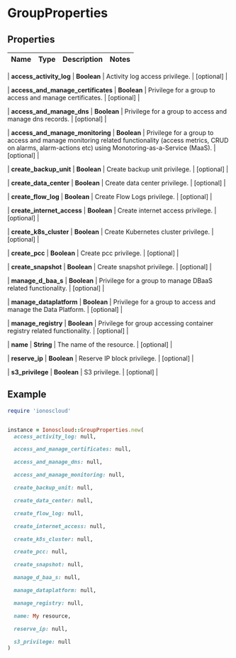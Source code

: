 # GroupProperties

## Properties

| Name | Type | Description | Notes |
| ---- | ---- | ----------- | ----- |

| **access_activity_log** | **Boolean** | Activity log access privilege. | [optional] |

| **access_and_manage_certificates** | **Boolean** | Privilege for a group to access and manage certificates. | [optional] |

| **access_and_manage_dns** | **Boolean** | Privilege for a group to access and manage dns records. | [optional] |

| **access_and_manage_monitoring** | **Boolean** | Privilege for a group to access and manage monitoring related functionality (access metrics, CRUD on alarms, alarm-actions etc) using Monotoring-as-a-Service (MaaS). | [optional] |

| **create_backup_unit** | **Boolean** | Create backup unit privilege. | [optional] |

| **create_data_center** | **Boolean** | Create data center privilege. | [optional] |

| **create_flow_log** | **Boolean** | Create Flow Logs privilege. | [optional] |

| **create_internet_access** | **Boolean** | Create internet access privilege. | [optional] |

| **create_k8s_cluster** | **Boolean** | Create Kubernetes cluster privilege. | [optional] |

| **create_pcc** | **Boolean** | Create pcc privilege. | [optional] |

| **create_snapshot** | **Boolean** | Create snapshot privilege. | [optional] |

| **manage_d_baa_s** | **Boolean** | Privilege for a group to manage DBaaS related functionality. | [optional] |

| **manage_dataplatform** | **Boolean** | Privilege for a group to access and manage the Data Platform. | [optional] |

| **manage_registry** | **Boolean** | Privilege for group accessing container registry related functionality. | [optional] |

| **name** | **String** | The name of the resource. | [optional] |

| **reserve_ip** | **Boolean** | Reserve IP block privilege. | [optional] |

| **s3_privilege** | **Boolean** | S3 privilege. | [optional] |

## Example

```ruby
require 'ionoscloud'


instance = Ionoscloud::GroupProperties.new(
  access_activity_log: null,

  access_and_manage_certificates: null,

  access_and_manage_dns: null,

  access_and_manage_monitoring: null,

  create_backup_unit: null,

  create_data_center: null,

  create_flow_log: null,

  create_internet_access: null,

  create_k8s_cluster: null,

  create_pcc: null,

  create_snapshot: null,

  manage_d_baa_s: null,

  manage_dataplatform: null,

  manage_registry: null,

  name: My resource,

  reserve_ip: null,

  s3_privilege: null
)
```

